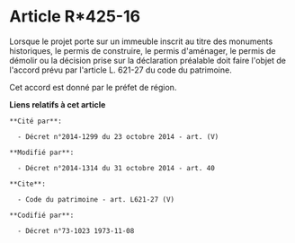 # Article R*425-16

Lorsque le projet porte sur un immeuble inscrit au titre des monuments historiques, le permis de construire, le permis
d'aménager, le permis de démolir ou la décision prise sur la déclaration préalable doit faire l'objet de l'accord prévu par
l'article L. 621-27 du code du patrimoine. 

Cet accord est donné par le préfet de région.

**Liens relatifs à cet article**

	**Cité par**:

	  - Décret n°2014-1299 du 23 octobre 2014 - art. (V)

	**Modifié par**:

	  - Décret n°2014-1314 du 31 octobre 2014 - art. 40

	**Cite**:

	  - Code du patrimoine - art. L621-27 (V)

	**Codifié par**:

	  - Décret n°73-1023 1973-11-08
